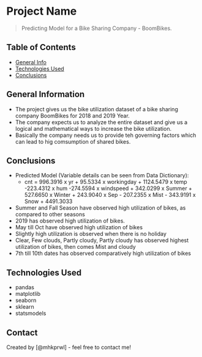 # Project Name
> Predicting Model for a Bike Sharing Company - BoomBikes.


## Table of Contents
 *  [General Info](#general-information)
 *  [Technologies Used](#technologies-used)
 *  [Conclusions](#conclusions)

<!-- You can include any other section that is pertinent to your problem -->

## General Information
- The project gives us the bike utilization dataset of a bike sharing company BoomBikes for 2018 and 2019 Year.
- The company expects us to analyze the entire dataset and give us a logical and mathematical ways to increase the bike utilization.
- Basically the company needs us to provide teh governing factors which can lead to hig comsumption of shared bikes. 

<!-- You don't have to answer all the questions - just the ones relevant to your project. -->

## Conclusions
- Predicted Model (Variable details can be seen from Data Dictionary):
    -   cnt = 996.3916 x yr + 95.5334 x workingday + 1124.5479 x temp -223.4312 x hum -274.5594 x windspeed + 342.0299 x Summer + 527.6650 x Winter + 243.9040 x Sep - 207.2355 x  Mist - 343.9191 x Snow + 4491.3033
- Summer and Fall Season have observed high utilization of bikes, as compared to other seasons
- 2019 has observed high utilization of bikes.
- May till Oct have observed high utilization of bikes
- Slightly high utilization is observed when there is no holiday
- Clear, Few clouds, Partly cloudy, Partly cloudy has observed highest utilization of bikes, then comes Mist and cloudy
-  7th till 10th dates has observed comparatively high utilization of bikes


<!-- You don't have to answer all the questions - just the ones relevant to your project. -->


## Technologies Used
- pandas
- matplotlib
- seaborn
- sklearn
- statsmodels


<!-- As the libraries versions keep on changing, it is recommended to mention the version of library used in this project -->

## Contact
Created by [@mhkprwl] - feel free to contact me!


<!-- Optional -->
<!-- ## License -->
<!-- This project is open source and available under the [... License](). -->

<!-- You don't have to include all sections - just the one's relevant to your project -->
